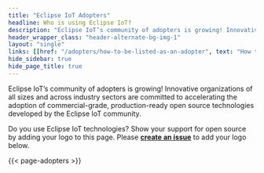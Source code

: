 ```yaml
---
title: "Eclipse IoT Adopters"
headline: Who is using Eclipse IoT?
description: "Eclipse IoT’s community of adopters is growing! Innovative organizations of all sizes and across industry sectors are committed to accelerating the adoption of commercial-grade, production-ready open source technologies developed by the Eclipse IoT community."
header_wrapper_class: "header-alternate-bg-img-1"
layout: "single"
links: [[href: "/adopters/how-to-be-listed-as-an-adopter", text: "How to be Listed as an Adopter"],[href: "/adopters/testbeds/", text: "Eclipse IoT Open Testbeds"]]
hide_sidebar: true
hide_page_title: true
---
```


Eclipse IoT’s community of adopters is growing! Innovative organizations of all sizes and across industry sectors are committed to accelerating the adoption of commercial-grade, production-ready open source technologies developed by the Eclipse IoT community.  

Do you use Eclipse IoT technologies? Show your support for open source by adding your logo to this page. Please **[create an issue](https://github.com/EclipseFdn/iot.eclipse.org/issues/new?template=adopter_request.md)** to add your logo below.  

 {{< page-adopters >}}